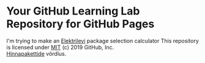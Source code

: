 # Your GitHub Learning Lab Repository for GitHub Pages

I'm trying to make an <a href="https://www.elektrilevi.ee/-/doc/8644141/kliendile/elektrilevi_hinnakiri_vorguteenuse_hinnad_alates_1_jaanuarist_2020_EST.pdf">Elektrilevi</a> package selection calculator
This repository is licensed under [MIT](../LICENSE) (c) 2019 GitHub, Inc.<BR>
<A href="http://hr-john.github.io/elektrilevi">Hinnapakettide</A> v&otilde;rdlus.

